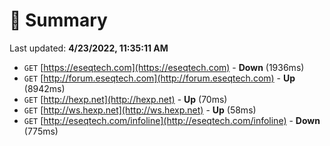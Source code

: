 # 📖 Summary
Last updated: **4/23/2022, 11:35:11 AM**

- `GET` [https://eseqtech.com](https://eseqtech.com) - **Down** (1936ms)
- `GET` [http://forum.eseqtech.com](http://forum.eseqtech.com) - **Up** (8942ms)
- `GET` [http://hexp.net](http://hexp.net) - **Up** (70ms)
- `GET` [http://ws.hexp.net](http://ws.hexp.net) - **Up** (58ms)
- `GET` [http://eseqtech.com/infoline](http://eseqtech.com/infoline) - **Down** (775ms)
